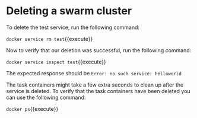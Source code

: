 # Deleting a swarm cluster

To delete the test service, run the following command:

`docker service rm test`{{execute}}

Now to verify that our deletion was successful, run the following command:

`docker service inspect test`{{execute}}

The expected response should be `Error: no such service: helloworld`

The task containers might take a few extra seconds to clean up after the service is deleted. To verify that the task containers have been deleted you can use the following command:

`docker ps`{{execute}}
